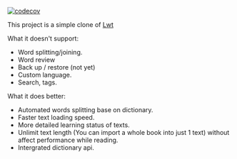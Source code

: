 [![codecov](https://codecov.io/gh/vroyibg/lwt/branch/master/graph/badge.svg)](https://codecov.io/gh/vroyibg/lwt)


This project is a simple clone of [Lwt](https://sourceforge.net/projects/lwt/)

What it doesn't support:
* Word splitting/joining.
* Word review
* Back up / restore (not yet)
* Custom language.
* Search, tags.

What it does better:
* Automated words splitting base on dictionary.
* Faster text loading speed.
* More detailed learning status of texts.
* Unlimit text length (You can import a whole book into just 1 text) without affect performance while reading.
* Intergrated dictionary api.
